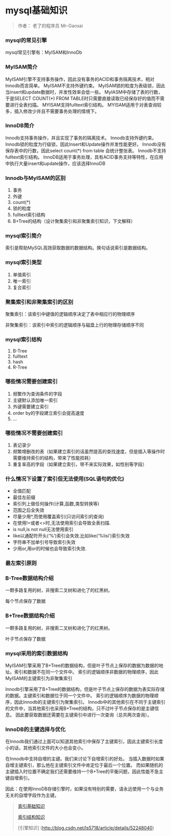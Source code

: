 # mysql基础知识

> 作者： 老了的程序员 Mr-Gaosai

### mysql的常见引擎

mysql常见引擎有：MyISAM和InnoDb

### MyISAM简介

MyISAM引擎不支持事务操作，因此没有事务的ACID和事务隔离技术，相对Innodb而言简单。
MyISAM不支持外键约束。
MyISAM锁的粒度为表级锁，因此当insert和update数据时，并发性效率会低一些。
MyIASM中存储了表的行数，于是SELECT COUNT(*) FROM TABLE时只需要直接读取已经保存好的值而不需要进行全表扫描。
MYISAM支持fulltext索引结构。
MYISAM适用于对表查询较多，插入修改少并且不需要事务处理的情境下。

### InnoDB简介

Innodb支持事务操作，并且实现了事务的隔离技术。
Innodb支持外键约束。
Innodb锁的粒度为行级锁，因此Insert和Update操作并发性能更好。
Innodb没有保存表中的行数，因此select count(*) from table 会统计整张表。
Innodb不支持fulltext索引结构。
InnoDB适用于事务处理，具有ACID事务支持等特性，在应用中执行大量insert和update操作，应该选择InnoDB

### Innodb与MyISAM的区别

1. 事务
2. 外键
3. count(*)
4. 锁的粒度
5. fulltext索引结构
6. B+Tree的结构（设计聚集索引和非聚集索引知识，下文解释）

### mysql索引简介

索引是帮助MySQL高效获取数据的数据结构。换句话说索引是数据结构。

### mysql索引类型

1. 单值索引
2. 唯一索引
3. 复合索引

### 聚集索引和非聚集索引的区别

聚集索引：该索引中键值的逻辑顺序决定了表中相应行的物理顺序

非聚集索引：该索引中索引的逻辑顺序与磁盘上行的物理存储顺序不同

### mysql索引结构

1. B-Tree
2. fulltext
3. hash
4. R-Tree

### 哪些情况需要创建索引

1. 频繁作为查询条件的字段
2. 主键默认添加唯一索引
3. 外键需要建立索引
4. order by的字段建立索引会提高速度
5. ...

### 哪些情况不需要创建索引

1. 表记录少
2. 频繁增删改的表（如果建立索引的话虽然提高的查找速度，但是插入等操作时需要维持索引的结构，带来了性能损耗）
3. 重复率高的字段（如果建立索引，带不来实际效果，如性别等字段）


### 什么情况下设置了索引但无法使用(SQL语句的优化)

* 全值匹配
* 最佳左前缀
* 索引列上做任何操作(计算,函数,类型转换等)
* 范围之后全失效
* 尽量少用*,而使用覆盖索引(只访问索引的查询)
* 在使用!=或者<>时,无法使用索引会导致全表扫描.
* is null,is not null无法使用索引
* like以通配符开头(‘%’)索引会失效.比如like(‘%lisi’)索引失效
* 字符串不加单引号导致索引失效
* 少用or,用or的时候也会导致索引失效.

### 最左索引原则

### B-Tree数据结构介绍

一颗多路复用的树，非搜索二叉树和进化了的红黑树。

每个节点保存了数据

### B+Tree数据结构介绍

一颗多路复用的树，非搜索二叉树和进化了的红黑树。

叶子节点保存了数据

### mysql采用的索引数据结构

MyISAM引擎采用了B+Tree的数据结构，但是叶子节点上保存的数据为数据的地址。索引和数据不在同一个文件中。
索引的逻辑顺序非数据的物理顺序，因此MyISAM的主键索引为非聚集索引

Innodb引擎采用了B+Tree的数据结构，但是叶子节点上保存的数据为表实际存储的数据。主键索引和数据位于同一个文件中。
索引的逻辑顺序为数据的物理顺序，因此Innodb的主键索引为聚集索引。
Innodb中的其他索引在不同于主键索引的文件中，当其他索引也采用B+Tree的结构，只不过叶子节点保存的是主键信息。
因此要获取数据还需要在主键索引中进行一次查询（总共两次查询）。

### InnoDB的主键选择与优化

在Innodb我们通过上面可以知道其他索引中保存了主键索引，因此主键索引长度小的话，其他索引文件的大小也会变小。

在Innodb中支持自增的主键。我们来讨论下自增索引的好处。
当插入数据时如果自增主键索引，那么他在主键索引文件中肯定位于最后一个位置。
而如果随机的主键插入时位置不确定我们还需要维持一个B+Tree的平衡问题，因此性能不急主键自增索引。

因此：在使用InnoDB存储引擎时，如果没有特别的需要，请永远使用一个与业务无关的自增字段作为主键。

> [索引基础知识](https://www.cnblogs.com/zhaobingqing/p/7066112.html)
> 
> [索引结构知识](https://www.cnblogs.com/tgycoder/p/5410057.html)
> 
> [引擎知识]    (http://blog.csdn.net/ls5718/article/details/52248040)

